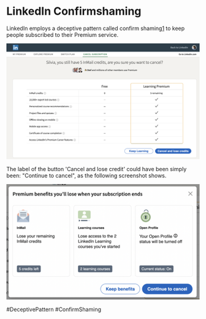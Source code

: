 # LinkedIn Confirmshaming

LinkedIn employs a deceptive pattern called confirm shaming[1] to keep people subscribed to their Premium service.

![The screen with all benefits of the subscription listed](./assets/LI-1.png)

The label of the button 'Cancel and lose credit' could have been simply been: "Continue to cancel", as the following screenshot shows. 

![Modal window titled "Premium benefits you'll lose when your subscription ends". The buttons say "Keep benefits" and "Continue to cancel"](./assets/LI-2.png)


#DeceptivePattern #ConfirmShaming 


[1]: https://www.deceptive.design/types (Deceptive Patterns)